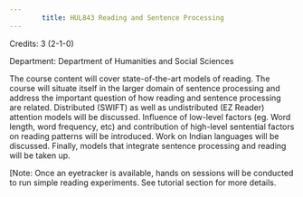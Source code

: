 ```yaml
---
        title: HUL843 Reading and Sentence Processing
---
```

Credits: 3 (2-1-0)

Department: Department of Humanities and Social Sciences

The course content will cover state-of-the-art models of reading. The course will situate itself in the larger domain of sentence processing and address the important question of how reading and sentence processing are related. Distributed (SWIFT) as well as undistributed (EZ Reader) attention models will be discussed. Influence of low-level factors (eg. Word length, word frequency, etc) and contribution of high-level sentential factors on reading patterns will be introduced. Work on Indian languages will be discussed. Finally, models that integrate sentence processing and reading will be taken up.

[Note: Once an eyetracker is available, hands on sessions will be conducted to run simple reading experiments. See tutorial section for more details.